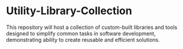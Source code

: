 # Utility-Library-Collection
This repository will host a collection of custom-built libraries and tools designed to simplify common tasks in software development, demonstrating ability to create reusable and efficient solutions.
